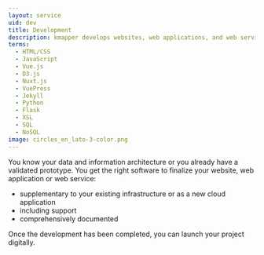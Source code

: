 ```yaml
---
layout: service
uid: dev
title: Development
description: kmapper develops websites, web applications, and web services
terms: 
  - HTML/CSS
  - JavaScript
  - Vue.js
  - D3.js
  - Nuxt.js
  - VuePress
  - Jekyll
  - Python
  - Flask
  - XSL
  - SQL
  - NoSQL
image: circles_en_lato-3-color.png
---
```


You know your data and information architecture or you already have a validated prototype. You get the right software to finalize your website, web application or web service: 

- supplementary to your existing infrastructure or as a new cloud application 
- including support
- comprehensively documented

Once the development has been completed, you can launch your project digitally. 
